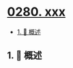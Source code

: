 # [0280. xxx](https://github.com/Tdahuyou/TNotes.leetcode/tree/main/notes/0280.%20xxx)

<!-- region:toc -->

- [1. 📝 概述](#1--概述)

<!-- endregion:toc -->

## 1. 📝 概述
